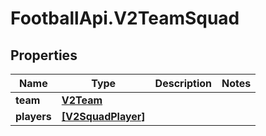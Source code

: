 # FootballApi.V2TeamSquad

## Properties
Name | Type | Description | Notes
------------ | ------------- | ------------- | -------------
**team** | [**V2Team**](V2Team.md) |  | 
**players** | [**[V2SquadPlayer]**](V2SquadPlayer.md) |  | 
